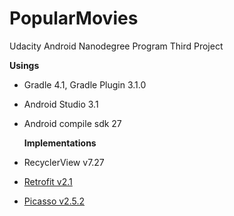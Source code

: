 # PopularMovies
Udacity Android Nanodegree Program Third Project


  <b>Usings</b>
+ Gradle 4.1, Gradle Plugin 3.1.0
+ Android Studio 3.1
+ Android compile sdk 27

  <b>Implementations</b>
+ RecyclerView v7.27
+ <a href='http://square.github.io/retrofit/' target='_blank' /> Retrofit v2.1 </a> 
+ <a href='http://square.github.io/picasso/' target='_blank' /> Picasso v2.5.2  </a> 
 
